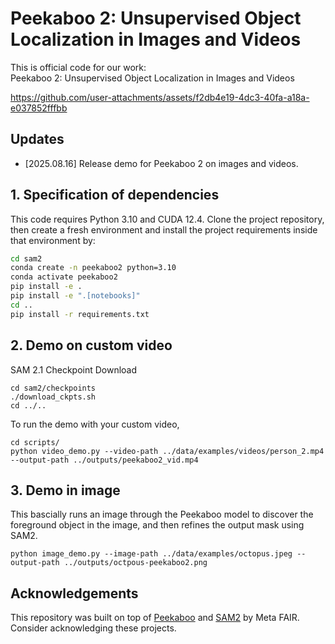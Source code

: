 # Peekaboo 2: Unsupervised Object Localization in Images and Videos

This is official code for our work:<br>
Peekaboo 2: Unsupervised Object Localization in Images and Videos
<br>

https://github.com/user-attachments/assets/f2db4e19-4dc3-40fa-a18a-e037852fffbb

## Updates

- \[2025.08.16\] Release demo for Peekaboo 2 on images and videos.

## 1. Specification of dependencies

This code requires Python 3.10 and CUDA 12.4. Clone the project repository, then create a fresh environment and install the project requirements inside that environment by:

```bash
cd sam2
conda create -n peekaboo2 python=3.10
conda activate peekaboo2
pip install -e .
pip install -e ".[notebooks]"
cd ..
pip install -r requirements.txt
```

## 2. Demo on custom video

SAM 2.1 Checkpoint Download

```
cd sam2/checkpoints
./download_ckpts.sh
cd ../..
```

To run the demo with your custom video, 

```
cd scripts/
python video_demo.py --video-path ../data/examples/videos/person_2.mp4 --output-path ../outputs/peekaboo2_vid.mp4
```

## 3. Demo in image

This bascially runs an image through the Peekaboo model to discover the foreground object in the image, and then refines the output mask using SAM2.

```
python image_demo.py --image-path ../data/examples/octopus.jpeg --output-path ../outputs/octpous-peekaboo2.png
```

## Acknowledgements

This repository was built on top of [Peekaboo](https://github.com/hasibzunair/peekaboo) and [SAM2](https://github.com/facebookresearch/sam2) by Meta FAIR. Consider acknowledging these projects.
